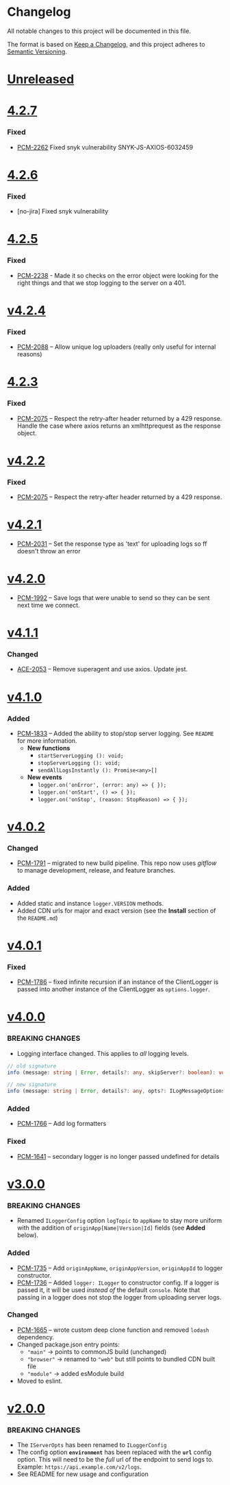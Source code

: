 # Changelog
All notable changes to this project will be documented in this file.

The format is based on [Keep a Changelog](https://keepachangelog.com/en/1.0.0/),
and this project adheres to [Semantic Versioning](https://semver.org/spec/v2.0.0.html).

# [Unreleased](https://github.com/purecloudlabs/genesys-cloud-client-logger/compare/4.2.7...HEAD)

# [4.2.7](https://github.com/purecloudlabs/genesys-cloud-client-logger/compare/v4.2.6...4.2.7)
### Fixed
* [PCM-2262](https://inindca.atlassian.net/browse/PCM-2262) Fixed snyk vulnerability SNYK-JS-AXIOS-6032459

# [4.2.6](https://github.com/purecloudlabs/genesys-cloud-client-logger/compare/v4.2.5...4.2.6)
### Fixed
* [no-jira] Fixed snyk vulnerability

# [4.2.5](https://github.com/purecloudlabs/genesys-cloud-client-logger/compare/v4.2.4...4.2.5)
### Fixed
* [PCM-2238](https://inindca.atlassian.net/browse/PCM-2238) - Made it so checks on the error object were looking for the right things and that we stop logging to the server on a 401.

# [v4.2.4](https://github.com/purecloudlabs/genesys-cloud-client-logger/compare/v4.2.3...v4.2.4)
### Fixed
* [PCM-2088](https://inindca.atlassian.net/browse/PCM-2088) – Allow unique log uploaders (really only useful for internal reasons)

# [4.2.3](https://github.com/purecloudlabs/genesys-cloud-client-logger/compare/v4.2.2...4.2.3)
### Fixed
* [PCM-2075](https://inindca.atlassian.net/browse/PCM-2075) – Respect the retry-after header returned by a 429 response. Handle the case where axios returns an xmlhttprequest as the response object.

# [v4.2.2](https://github.com/purecloudlabs/genesys-cloud-client-logger/compare/v4.2.1...v4.2.2)
### Fixed
* [PCM-2075](https://inindca.atlassian.net/browse/PCM-2075) – Respect the retry-after header returned by a 429 response.

# [v4.2.1](https://github.com/purecloudlabs/genesys-cloud-client-logger/compare/v4.2.0...v4.2.1)
* [PCM-2031](https://inindca.atlassian.net/browse/PCM-2031) – Set the response type as 'text' for uploading logs so ff doesn't throw an error

# [v4.2.0](https://github.com/purecloudlabs/genesys-cloud-client-logger/compare/v4.1.1...v4.2.0)
* [PCM-1992](https://inindca.atlassian.net/browse/PCM-1992) – Save logs that were unable to send so they can be sent next time we connect.

# [v4.1.1](https://github.com/purecloudlabs/genesys-cloud-client-logger/compare/v4.1.0...v4.1.1)
### Changed
* [ACE-2053](https://inindca.atlassian.net/browse/ACE-2053) – Remove superagent and use axios. Update jest.

# [v4.1.0](https://github.com/purecloudlabs/genesys-cloud-client-logger/compare/v4.0.2...v4.1.0)
### Added
* [PCM-1833](https://inindca.atlassian.net/browse/PCM-1833) – Added the ability to stop/stop server logging. See `README` for more information.
    * **New functions**
        * `startServerLogging (): void;`
        * `stopServerLogging (): void;`
        * `sendAllLogsInstantly (): Promise<any>[]`
    * **New events**
        * `logger.on('onError', (error: any) => { });`
        * `logger.on('onStart', () => { });`
        * `logger.on('onStop', (reason: StopReason) => { });`
# [v4.0.2](https://github.com/purecloudlabs/genesys-cloud-client-logger/compare/v4.0.1...v4.0.2)
### Changed
* [PCM-1791](https://inindca.atlassian.net/browse/PCM-1791) – migrated to new build pipeline. This repo now uses _gitflow_ to manage development, release, and feature branches.

### Added
* Added static and instance `logger.VERSION` methods.
* Added CDN urls for major and exact version (see the **Install** section of the `README.md`)

# [v4.0.1](https://github.com/purecloudlabs/genesys-cloud-client-logger/compare/v4.0.0...v4.0.1)
### Fixed
* [PCM-1786](https://inindca.atlassian.net/browse/PCM-1786) – fixed infinite recursion if an instance of the ClientLogger is passed
  into another instance of the ClientLogger as `options.logger`.
# [v4.0.0](https://github.com/purecloudlabs/genesys-cloud-client-logger/compare/v3.0.0...v4.0.0)
### BREAKING CHANGES
* Logging interface changed. This applies to *all* logging levels.
``` ts
// old signature
info (message: string | Error, details?: any, skipServer?: boolean): void;

// new signature
info (message: string | Error, details?: any, opts?: ILogMessageOptions): void;
```

### Added
* [PCM-1766](https://inindca.atlassian.net/browse/PCM-1766) – Add log formatters

### Fixed
* [PCM-1641](https://inindca.atlassian.net/browse/PCM-1741) – secondary logger is no longer passed undefined for details

# [v3.0.0](https://github.com/purecloudlabs/genesys-cloud-client-logger/compare/v2.0.0...v3.0.0)
### BREAKING CHANGES
* Renamed `ILoggerConfig` option `logTopic` to `appName` to stay more uniform with the addition of `originApp[Name|Version|Id]` fields (see **Added** below).

### Added
* [PCM-1735](https://inindca.atlassian.net/browse/PCM-1735) – Add `originAppName`, `originAppVersion`, `originAppId` to logger constructor.
* [PCM-1736](https://inindca.atlassian.net/browse/PCM-1736) – Added `logger: ILogger` to constructor config. If a logger is passed it, it will be used _instead of_ the default `console`.
Note that passing in a logger does not stop the logger from uploading server logs.

### Changed
* [PCM-1665](https://inindca.atlassian.net/browse/PCM-1665) – wrote custom deep clone function and removed `lodash` dependency.
* Changed package.json entry points:
    * `"main"` -> points to commonJS build (unchanged)
    * `"browser"` -> renamed to `"web"` but still points to bundled CDN built file
    * `"module"` -> added esModule build
* Moved to eslint.

# [v2.0.0](https://github.com/purecloudlabs/genesys-cloud-client-logger/compare/v1.0.3...v2.0.0)
### BREAKING CHANGES

* The `IServerOpts` has been renamed to `ILoggerConfig`
* The config option **`environment`** has been replaced with the **`url`** config option. This will need to be the _full_ url of the endpoint to send logs to. Example: `https://api.example.com/v2/logs`.
* See README for new usage and configuration